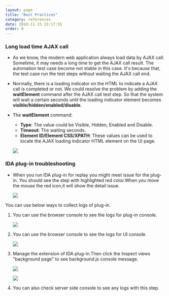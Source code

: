 ```yaml
---
layout: page
title: "Best Practices"
category: references
date: 2018-11-15 15:17:55
order: 8
---
```


### Long load time AJAX call
* As we know, the modern web application always load data by AJAX call. Sometime, it may needs a long time to get the AJAX call result. The automation test case become not stable in this case. It's because that, the test case run the test steps without waiting the AJAX call end.
* Normally, there is a loading indicator on the HTML to indicate a AJAX call is completed or not. We could resolve the problem by adding the **waitElement** command after the AJAX call test step. So that the system will wait a certain seconds until the loading indicator element becomes **visible/hidden/enabled/disable**. 
* The **waitElement** command:
	* **Type**: The value could be Visible, Hidden, Enabled and Disable.
	* **Timeout**: The waiting seconds.
	* **Element ID/Element CSS/XPATH**: These values can be used to locate the AJAX loading indicator HTML element on the UI page.

   ![][references-wait-element]

### IDA plug-in troubleshooting
* When you run IDA plug-in for replay you might meet issue for the plug-in. You should see the step with highlighted red color.When you move the mouse the red icon,it will show the detail issue.

   ![][references-idarecorder]

You can use below ways to collect logs of plug-in.

1. You can use the browser console to see the logs for plug-in console.

   ![][references-pluginConsole] 

2. You can use the browser console to see the logs for  UI console.

   ![][references-browserconsole]
   
3.  Manage the extension of IDA plug-in.Then click the Inspect views "background page" to see background.js console message.

    ![][references-plugin] 
    
    
    ![][references-backgroundconsole]

4.  You can also check server side console to see any logs with this step.


  [references-wait-element]: ../images/references/references-wait-element.png
  [references-idarecorder]: ../images/references/IDARecorder.png
  [references-browserconsole]: ../images/references/Browserconsole.png
  [references-pluginConsole]: ../images/references/PluginConsole.png
  [references-plugin]: ../images/references/Plugin.png
  [references-backgroundconsole]: ../images/references/IDABackgroud.png
